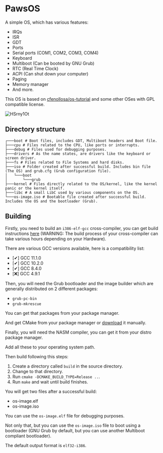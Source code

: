 # PawsOS
A simple OS, which has various features:
-   IRQs
-   ISR
-   GDT
-   Ports
-   Serial ports (COM1, COM2, COM3, COM4)
-   Keyboard
-   Multiboot (Can be booted by GNU Grub)
-   RTC (Real Time Clock)
-   ACPI (Can shut down your computer)
-   Paging
-   Memory manager
-   And more.

This OS is based on [cfenollosa/os-tutorial](https://github.com/cfenollosa/os-tutorial) and some other OSes with GPL compatible license.


![HSrny1Ot](https://user-images.githubusercontent.com/62727185/121619214-da50ce80-ca2d-11eb-84ac-b67f67eeddb3.gif)

## Directory structure
```lang-none
┌───boot # Boot files, includes GDT, Multiboot headers and Boot file.
├───cpu # Files related to the CPU, like ports or interrupts.
├───debug # Files used for debugging purposes.
├───drivers # As the name states, are drivers like the keyboard or screen driver.
├───fs # Files related to File Systems and hard disks.
├───iso # Folder created after successful build. Includes bin file (The OS) and grub.cfg (Grub configuration file).
│   └───boot
│       └───grub
├───kernel # Files directly related to the OS/kernel, like the kernel panic or the kernel itself.
├───libc # A small LibC used by various components on the OS.
└───os-image.iso # Bootable file created after successful build. Includes the OS and the bootloader (Grub).
```

## Building
Firstly, you need to build an `i386-elf-gcc` cross-compiler, you can get build instructions [here](https://wiki.osdev.org/GCC_Cross-Compiler) (WARNING: The build process of your cross-compiler can take various hours depending on your Hardware).

There are various GCC versions available, here is a compatibility list:
-   \[✔\] GCC 11.1.0
-   \[✔\] GCC 10.2.0
-   \[✔\] GCC 8.4.0
-   \[❌\] GCC 4.9.1

Then, you will need the Grub bootloader and the image builder which are generally distributed on 2 different packages:
-   `grub-pc-bin`
-   `grub-mkrescue`

You can get that packages from your package manager.

And get CMake from your package manager or [download](https://cmake.org/download/) it manually.

Finally, you will need the NASM compiler, you can get it from your distro package manager.

Add all these to your operating system path.

Then build following this steps:

1. Create a directory called `build` in the source directory.
2. Change to that directory.
3. Run `cmake -DCMAKE_BUILD_TYPE=Release ..`.
4. Run `make` and wait until build finishes.

You will get two files after a successful build:
-   os-image.elf
-   os-image.iso

You can use the `os-image.elf` file for debugging purposes.

Not only that, but you can use the `os-image.iso` file to boot using a bootloader (GNU Grub by default, but you can use another Multiboot compliant bootloader).

The default output format is `elf32-i386`.
